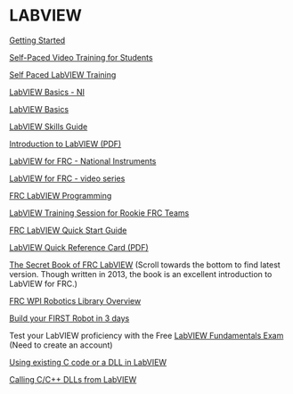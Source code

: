 # LABVIEW

[Getting Started](http://www.learnni.com/getting-started)

[Self-Paced Video Training for Students](http://www.ni.com/academic/students/learn/)

[Self Paced LabVIEW Training](http://home.hit.no/~hansha/documents/labview/labview.htm)

[LabVIEW Basics - NI](http://www.ni.com/getting-started/labview-basics/)

[LabVIEW Basics](http://home.hit.no/~hansha/video/labview_basics.php)

[LabVIEW Skills Guide](http://www.ni.com/labview/skills-guide/)

[Introduction to LabVIEW (PDF)](http://home.hit.no/~hansha/documents/labview/training/Introduction%20to%20LabVIEW/Introduction%20to%20LabVIEW.pdf)

[LabVIEW for FRC - National Instruments](http://ni.com/frc)

[LabVIEW for FRC - video series](https://www.youtube.com/watch?v=K99iHIpGWgQ)

[FRC LabVIEW Programming](https://wpilib.screenstepslive.com/s/4485/m/13811)

[LabVIEW Training Session for Rookie FRC Teams](https://www.youtube.com/watch?v=5Y_kvwq2Iqs&feature=youtu.behttps://www.youtube.com/watch?v=5Y_kvwq2Iqs&feature=youtu.be)

[FRC LabVIEW Quick Start Guide](https://forums.ni.com/t5/FIRST-Robotics-Competition/2015-FRC-LabVIEW-Quick-Start-Guide/ta-p/3528790)

[LabVIEW Quick Reference Card (PDF)](https://1010robotics.github.io/Resources/LabVIEW%20Quick%20Reference%20Card.pdf)

[The Secret Book of FRC LabVIEW](https://www.chiefdelphi.com/forums/showthread.php?t=120756) (Scroll towards the bottom to find latest version. Though written in 2013, the book is an excellent introduction to LabVIEW for FRC.)

[FRC WPI Robotics Library Overview](https://1010robotics.github.io/Resources/FRC%20WPI%20Robotics%20Library%20Overview.pdf)

[Build your FIRST Robot in 3 days](https://www.youtube.com/user/nifirstrobotics)

Test your LabVIEW proficiency with the Free [LabVIEW Fundamentals Exam](https://lumen.ni.com/nicif/us/ekitcladexmprp/content.xhtml) (Need to create an account)

[Using existing C code or a DLL in LabVIEW](http://forums.ni.com/t5/Example-Program-Drafts/Using-Existing-C-Code-or-a-DLL-in-LabVIEW/ta-p/3499233)

[Calling C/C++ DLLs from LabVIEW](https://forums.ni.com/t5/Developer-Center-Resources/Calling-C-C-DLLs-from-LabVIEW/ta-p/3522488)
